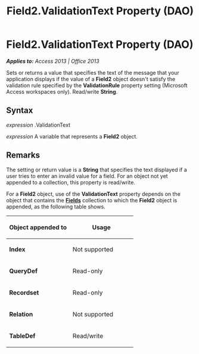 ﻿---
title: Field2.ValidationText Property (DAO)
TOCTitle: ValidationText Property
ms:assetid: 6128f66c-3891-ae4d-d12d-354a79a9c05e
ms:mtpsurl: https://msdn.microsoft.com/en-us/library/Ff194867(v=office.15)
ms:contentKeyID: 48545202
ms.date: 09/18/2015
mtps_version: v=office.15
---

# Field2.ValidationText Property (DAO)


_**Applies to:** Access 2013 | Office 2013_

Sets or returns a value that specifies the text of the message that your application displays if the value of a **Field2** object doesn't satisfy the validation rule specified by the **ValidationRule** property setting (Microsoft Access workspaces only). Read/write **String**.

## Syntax

*expression* .ValidationText

*expression* A variable that represents a **Field2** object.

## Remarks

The setting or return value is a **String** that specifies the text displayed if a user tries to enter an invalid value for a field. For an object not yet appended to a collection, this property is read/write.

For a **Field2** object, use of the **ValidationText** property depends on the object that contains the **[Fields](fields-collection-dao.md)** collection to which the **Field2** object is appended, as the following table shows.

<table>
<colgroup>
<col style="width: 50%" />
<col style="width: 50%" />
</colgroup>
<thead>
<tr class="header">
<th><p>Object appended to</p></th>
<th><p>Usage</p></th>
</tr>
</thead>
<tbody>
<tr class="odd">
<td><p><strong>Index</strong></p></td>
<td><p>Not supported</p></td>
</tr>
<tr class="even">
<td><p><strong>QueryDef</strong></p></td>
<td><p>Read-only</p></td>
</tr>
<tr class="odd">
<td><p><strong>Recordset</strong></p></td>
<td><p>Read-only</p></td>
</tr>
<tr class="even">
<td><p><strong>Relation</strong></p></td>
<td><p>Not supported</p></td>
</tr>
<tr class="odd">
<td><p><strong>TableDef</strong></p></td>
<td><p>Read/write</p></td>
</tr>
</tbody>
</table>

